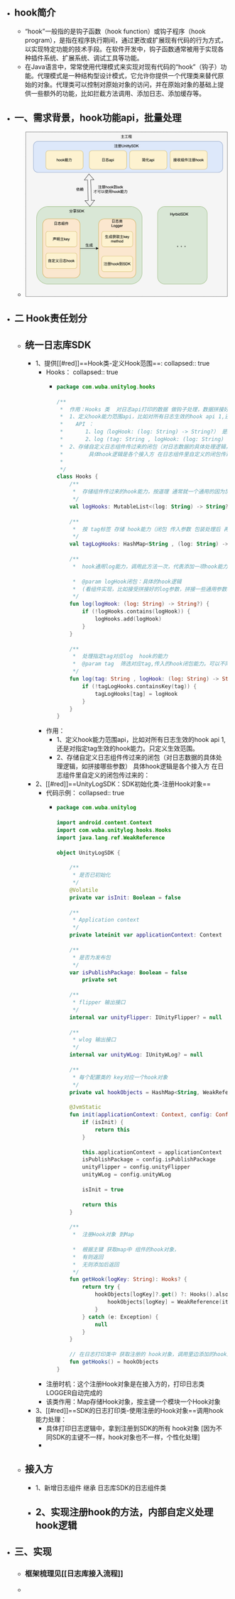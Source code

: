- ## hook简介
	- “hook”一般指的是钩子函数（hook function）或钩子程序（hook program），是指在程序执行期间，通过更改或扩展现有代码的行为方式，以实现特定功能的技术手段。在软件开发中，钩子函数通常被用于实现各种插件系统、扩展系统、调试工具等功能。
	- 在Java语言中，常常使用代理模式来实现对现有代码的“hook”（钩子）功能。代理模式是一种结构型设计模式，它允许你提供一个代理类来替代原始的对象。代理类可以控制对原始对象的访问，并在原始对象的基础上提供一些额外的功能，比如拦截方法调用、添加日志、添加缓存等。
- ## 一、需求背景，hook功能api，批量处理
	- ![image.png](../assets/image_1683360102737_0.png)
- ## 二 Hook责任划分
	- ## 统一日志库SDK
		- 1、提供[[#red]]==Hook类-定义Hook范围==:
		  collapsed:: true
			- Hooks：
			  collapsed:: true
				- ```kotlin
				  package com.wuba.unitylog.hooks
				  
				  /**
				   *  作用：Hooks 类  对日志api打印的数据 做钩子处理，数据拼接好后拿过来 经过闭包hook函数 再处理一遍发出去
				   *  1、定义hook能力范围api，比如对所有日志生效的hook api 1,还是对指定tag生效的hook能力。只定义生效范围。
				   *    API ：
				   *       1、log（logHook: (log: String) -> String?） 是hook所有log打印数据的
				   *       2、log (tag: String , logHook: (log: String) -> String?) 是hook指定tag打印数据的
				   *  2、存储自定义日志组件传过来的闭包（对日志数据的具体处理逻辑，如拼接哪些参数）
				   *        具体hook逻辑是各个接入方 在日志组件里自定义的闭包传过来的：
				   *
				   */
				  class Hooks {
				      /**
				       *  存储组件传过来的hook能力，按道理 通常就一个通用的因为加参数可以拼接
				       */
				      val logHooks: MutableList<(log: String) -> String?> = mutableListOf()
				  
				      /**
				       *  按 tag标签 存储 hook能力（闭包 传入参数 包装处理后 再返回）
				       */
				      val tagLogHooks: HashMap<String , (log: String) -> String?> = HashMap()
				  
				      /**
				       *  hook通用log能力，调用此方法一次，代表添加一项hook能力到列表中。
				  
				       *  @param logHook闭包：具体的hook逻辑
				       *  (看组件实现，比如接受拼接好的log参数，拼接一些通用参数再返回)
				       */
				      fun log(logHook: (log: String) -> String?) {
				          if (!logHooks.contains(logHook)) {
				              logHooks.add(logHook)
				          }
				      }
				  
				      /**
				       *  处理指定tag对应log  hook的能力
				       *  @param tag  筛选对应tag,传入的hook闭包能力。可以不同tag，对应不同的hook能力比如 不同tag
				       */
				      fun log(tag: String , logHook: (log: String) -> String?) {
				          if (!tagLogHooks.containsKey(tag)) {
				              tagLogHooks[tag] = logHook
				          }
				      }
				  }
				  ```
			- 作用：
				- 1、定义hook能力范围api，比如对所有日志生效的hook api 1,还是对指定tag生效的hook能力。只定义生效范围。
				- 2、存储自定义日志组件传过来的闭包（对日志数据的具体处理逻辑，如拼接哪些参数）
				       具体hook逻辑是各个接入方 在日志组件里自定义的闭包传过来的：
		- 2、[[#red]]==UnityLogSDK：SDK初始化类-注册Hook对象==
			- 代码示例：
			  collapsed:: true
				- ```kotlin
				  package com.wuba.unitylog
				  
				  import android.content.Context
				  import com.wuba.unitylog.hooks.Hooks
				  import java.lang.ref.WeakReference
				  
				  object UnityLogSDK {
				  
				      /**
				       * 是否已初始化
				       */
				      @Volatile
				      private var isInit: Boolean = false
				  
				      /**
				       * Application context
				       */
				      private lateinit var applicationContext: Context
				  
				      /**
				       * 是否为发布包
				       */
				      var isPublishPackage: Boolean = false
				          private set
				  
				      /**
				       * flipper 输出接口
				       */
				      internal var unityFlipper: IUnityFlipper? = null
				  
				      /**
				       * wlog 输出接口
				       */
				      internal var unityWLog: IUnityWLog? = null
				  
				      /**
				       * 每个配置类的 key对应一个hook对象
				       */
				      private val hookObjects = HashMap<String, WeakReference<Hooks>>()
				  
				      @JvmStatic
				      fun init(applicationContext: Context, config: Config): UnityLogSDK {
				          if (isInit) {
				              return this
				          }
				  
				          this.applicationContext = applicationContext
				          isPublishPackage = config.isPublishPackage
				          unityFlipper = config.unityFlipper
				          unityWLog = config.unityWLog
				  
				          isInit = true
				  
				          return this
				      }
				  
				      /**
				       *  注册Hook对象 到Map
				       
				       *  根据主键 获取map中 组件的hook对象，
				       *  有则返回
				       *  无则添加后返回
				       */
				      fun getHook(logKey: String): Hooks? {
				          return try {
				              hookObjects[logKey]?.get() ?: Hooks().also {
				                  hookObjects[logKey] = WeakReference(it)
				              }
				          } catch (e: Exception) {
				              null
				          }
				      }
				  
				      // 在日志打印类中 获取注册的 hook对象，调用里边添加的hook逻辑
				      fun getHooks() = hookObjects
				  }
				  ```
			- 注册时机：这个注册Hook对象是在接入方的，打印日志类LOGGER自动完成的
			- 该类作用：Map存储Hook对象，按主键一个模块一个Hook对象
		- 3、[[#red]]==SDK的日志打印类-使用注册的Hook对象==调用hook能力处理：
			- 具体打印日志逻辑中，拿到注册到SDK的所有 hook对象 [因为不同SDK的主键不一样，hook对象也不一样，个性化处理]
			-
	- ## 接入方
		- 1、新增日志组件 继承 日志库SDK的日志组件类
		- 2、实现注册hook的方法，内部自定义处理hook逻辑
			-
- ## 三、实现
	- ### 框架梳理见[[日志库接入流程]]
	-